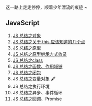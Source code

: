 这一路上走走停停，顺着少年漂流的痕迹 ~

## JavaScript

1. [JS 总结之对象](https://github.com/KaronAmI/blog/issues/20)
2. [JS 总结之关于 this 应该知道的几个点](https://github.com/KaronAmI/blog/issues/21)
3. [JS 总结之原型](https://github.com/KaronAmI/blog/issues/22)
4. [JS 总结之原型继承方式收录](https://github.com/KaronAmI/blog/issues/23)
5. [JS 总结之class](https://github.com/KaronAmI/blog/issues/24)
6. [JS 总结之函数、作用域链](https://github.com/KaronAmI/blog/issues/25)
7. [JS 总结之闭包](https://github.com/KaronAmI/blog/issues/26)
8. JS 总结之变量对象 🖋
9. JS 总结之执行环境
10. JS 总结之异步、事件循环
11. JS 总结之回调、Promise
